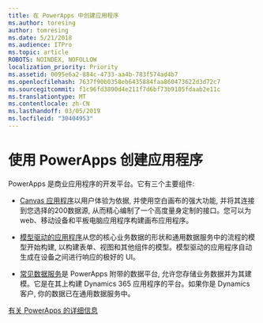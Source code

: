 ```yaml
---
title: 在 PowerApps 中创建应用程序
ms.author: toresing
author: tomresing
ms.date: 5/21/2018
ms.audience: ITPro
ms.topic: article
ROBOTS: NOINDEX, NOFOLLOW
localization_priority: Priority
ms.assetid: 0095e6a2-884c-4733-aa4b-783f574ad4b7
ms.openlocfilehash: 7637f90b0358eb6435884faa860473622d3d72c7
ms.sourcegitcommit: f1c96fd3890d4e211f7d6bf73b9105fdaab2e11c
ms.translationtype: MT
ms.contentlocale: zh-CN
ms.lasthandoff: 03/05/2019
ms.locfileid: "30404953"
---
```

# <a name="create-apps-with-powerapps"></a>使用 PowerApps 创建应用程序

PowerApps 是商业应用程序的开发平台。它有三个主要组件: 
  
- [Canvas 应用程序](https://go.microsoft.com/fwlink/?linkid=874495)以用户体验为依据, 并使用空白画布的强大功能, 并将其连接到您选择的200数据源, 从而精心编制了一个高度量身定制的接口。您可以为 web、移动设备和平板电脑应用程序构建画布应用程序。 
    
- [模型驱动的应用程序](https://go.microsoft.com/fwlink/?linkid=874496)从您的核心业务数据的形状和通用数据服务中的流程的模型开始构建, 以构建表单、视图和其他组件的模型。模型驱动的应用程序自动生成在设备之间进行响应的极好的 UI。 
    
- [常见数据服务](https://go.microsoft.com/fwlink/?linkid=874497)是 PowerApps 附带的数据平台, 允许您存储业务数据并为其建模。它是在其上构建 Dynamics 365 应用程序的平台。如果你是 Dynamics 客户, 你的数据已在通用数据服务中。 
    
[有关 PowerApps 的详细信息](https://go.microsoft.com/fwlink/?linkid=874498)
  


